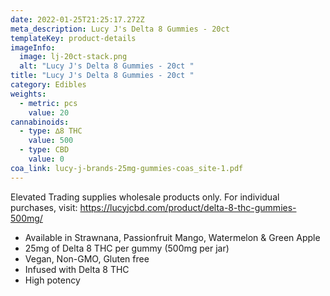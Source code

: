 ```yaml
---
date: 2022-01-25T21:25:17.272Z
meta_description: Lucy J's Delta 8 Gummies - 20ct
templateKey: product-details
imageInfo:
  image: lj-20ct-stack.png
  alt: "Lucy J's Delta 8 Gummies - 20ct "
title: "Lucy J's Delta 8 Gummies - 20ct "
category: Edibles
weights:
  - metric: pcs
    value: 20
cannabinoids:
  - type: ∆8 THC
    value: 500
  - type: CBD
    value: 0
coa_link: lucy-j-brands-25mg-gummies-coas_site-1.pdf
---
```

Elevated Trading supplies wholesale products only. For individual purchases, visit: https://lucyjcbd.com/product/delta-8-thc-gummies-500mg/

* Available in Strawnana, Passionfruit Mango, Watermelon & Green Apple
* 25mg of Delta 8 THC per gummy (500mg per jar)
* Vegan, Non-GMO, Gluten free
* Infused with Delta 8 THC
* High potency